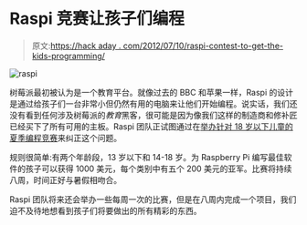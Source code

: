 # Raspi 竞赛让孩子们编程

> 原文:[https://hack aday . com/2012/07/10/raspi-contest-to-get-the-kids-programming/](https://hackaday.com/2012/07/10/raspi-contest-to-get-the-kids-programming/)

![](../Images/c505ecbf4568541d415ef87499d7c376.png "raspi")

树莓派最初被认为是一个教育平台。就像过去的 BBC 和苹果一样，Raspi 的设计是通过给孩子们一台非常小但仍然有用的电脑来让他们开始编程。说实话，我们还没有看到任何涉及树莓派的*教育*黑客，很可能是因为像我们这样的制造商和修补匠已经买下了所有可用的主板。Raspi 团队正试图通过在[举办针对 18 岁以下儿童的夏季编程竞赛](http://www.raspberrypi.org/archives/1531)来纠正这个问题。

规则很简单:有两个年龄段，13 岁以下和 14-18 岁。为 Raspberry Pi 编写最佳软件的孩子可以获得 1000 美元，每个类别中有五个 200 美元的亚军。比赛将持续八周，时间正好与暑假相吻合。

Raspi 团队将来还会举办一些每周一次的比赛，但是在八周内完成一个项目，我们迫不及待地想看到孩子们将要做出的所有精彩的东西。